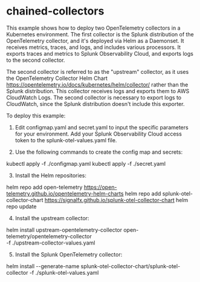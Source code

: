 # chained-collectors

This example shows how to deploy two OpenTelemetry collectors in a Kubernetes environment. The first collector is the Splunk distribution of the OpenTelemetry collector, and it's deployed via Helm as a Daemonset. It receives metrics, traces, and logs, and includes various processors. It exports traces and metrics to Splunk Observability Cloud, and exports logs to the second collector. 

The second collector is referred to as the "upstream" collector, as it uses the OpenTelemetry Collector Helm Chart <https://opentelemetry.io/docs/kubernetes/helm/collector/> rather than the Splunk distribution. This collector receives logs and exports them to AWS CloudWatch Logs.  The second collector is necessary to export logs to CloudWatch, since the Splunk distribution doesn't include this exporter. 

To deploy this example: 

1) Edit configmap.yaml and secret.yaml to input the specific parameters for your environment.  Add your Splunk Observability Cloud access token to the splunk-otel-values.yaml file. 

2) Use the following commands to create the config map and secrets:  

kubectl apply -f ./configmap.yaml
kubectl apply -f ./secret.yaml

3) Install the Helm repositories: 

helm repo add open-telemetry https://open-telemetry.github.io/opentelemetry-helm-charts
helm repo add splunk-otel-collector-chart https://signalfx.github.io/splunk-otel-collector-chart
helm repo update

4) Install the upstream collector:

helm install upstream-opentelemetry-collector open-telemetry/opentelemetry-collector \
   -f ./upstream-collector-values.yaml

5) Install the Splunk OpenTelemetry collector:

helm install --generate-name splunk-otel-collector-chart/splunk-otel-collector -f ./splunk-otel-values.yaml
